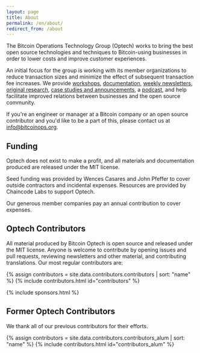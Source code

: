 ```yaml
---
layout: page
title: About
permalink: /en/about/
redirect_from: /about
---
```


The Bitcoin Operations Technology Group (Optech) works to bring the best
open source technologies and techniques to Bitcoin-using businesses in
order to lower costs and improve customer experiences.

An initial focus for the group is working with its member organizations to
reduce transaction sizes and minimize the effect of subsequent transaction fee
increases.  We provide [workshops][], [documentation][scaling book],
[weekly newsletters][], [original research][dashboard], [case studies
and announcements][blog], a [podcast][], and help facilitate improved relations between
businesses and the open source community.

[scaling book]: https://github.com/bitcoinops/scaling-book
[workshops]: /en/workshops
[weekly newsletters]: /en/newsletters/
[dashboard]: https://dashboard.bitcoinops.org/
[blog]: /en/blog/
[podcast]: /en/podcast/

If you're an engineer or manager at a Bitcoin company or an open source contributor and you'd like to be a part of this, please
contact us at [info@bitcoinops.org](mailto:info@bitcoinops.org).

## Funding

Optech does not exist to make a profit, and all materials and documentation
produced are released under the MIT license.

Seed funding was provided by Wences Casares and John Pfeffer to cover outside
contractors and incidental expenses. Resources are provided by Chaincode Labs
to support Optech.

Our generous member companies pay an annual contribution to cover expenses.

## Optech Contributors

All material produced by Bitcoin Optech is open source and released under the
MIT license. Anyone is welcome to contribute by opening issues and pull
requests, reviewing newsletters and other material, and contributing
translations. Our most regular contributors are:

{% assign contributors = site.data.contributors.contributors | sort: "name" %}
{% include contributors.html id="contributors" %}

{% include sponsors.html %}

## Former Optech Contributors

We thank all of our previous contributors for their efforts.

{% assign contributors = site.data.contributors.contributors_alum | sort: "name" %}
{% include contributors.html id="contributors_alum" %}
